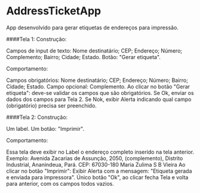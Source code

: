 # AddressTicketApp

App desenvolvido para gerar etiquetas de endereços para impressão.

####Tela 1: Construção:

Campos de input de texto: Nome destinatário; CEP; Endereço; Número; Complemento; Bairro; Cidade; Estado. Botão: "Gerar etiqueta".

Comportamento:

Campos obrigatórios: Nome destinatário; CEP; Endereço; Número; Bairro; Cidade; Estado. Campo opcional: Complemento. Ao clicar no botão "Gerar etiqueta": deve-se validar os campos que são obrigatórios. Se Ok, enviar os dados dos campos para Tela 2. Se Nok, exibir Alerta indicando qual campo (obrigatório) precisa ser preenchido.

####Tela 2: Construção:

Um label. Um botão: "Imprimir".

Comportamento:

Essa tela deve exibir no Label o endereço completo inserido na tela anterior. Exemplo: Avenida Zacarias de Assunção, 2050, (complemento), Distrito Industrial, Ananindeua, Pará. CEP: 67030-180 Maria Zulima S B Vieira Ao clicar no botão "Imprimir": Exibir Alerta com a mensagem: "Etiqueta gerada e enviada para impressora". Único botão "Ok", ao clicar fecha Tela e volta para anterior, com os campos todos vazios.
